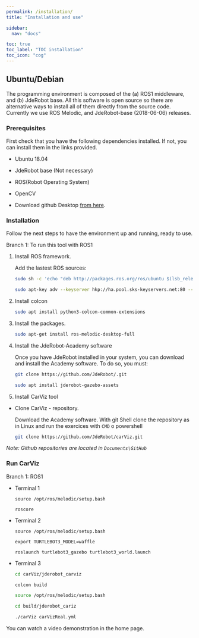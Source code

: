 ```yaml
---
permalink: /installation/
title: "Installation and use"

sidebar:
  nav: "docs"

toc: true
toc_label: "TOC installation"
toc_icon: "cog"
---
```




## Ubuntu/Debian

The programming environment is composed of the (a) ROS1 middleware, and (b) JdeRobot base. All this software is open source so there are alternative ways to install all of them directly from the source code. Currently we use ROS Melodic,  and JdeRobot-base (2018-06-06) releases.

### Prerequisites

First check that you have the following dependencies installed. If not, you can install them in the links provided.

- Ubuntu 18.04 

- JdeRobot base (Not necessary)

- ROS(Robot Operating System)

- OpenCV

- Download github Desktop <a href="https://desktop.github.com" target="_blank">from here</a>.



### Installation
Follow the next steps to have the environment up and running, ready to use.

Branch 1: To run this tool with ROS1 

1. Install ROS framework.

    Add the lastest ROS sources:

    ```bash
    sudo sh -c 'echo "deb http://packages.ros.org/ros/ubuntu $(lsb_release -sc) main" > /etc/apt/sources.list.d/ros-latest.list'
    ```

    ```bash
    sudo apt-key adv --keyserver hkp://ha.pool.sks-keyservers.net:80 --recv-key 421C365BD9FF1F717815A3895523BAEEB01FA116
    ```
    
2. Install colcon

    ```bash
    sudo apt install python3-colcon-common-extensions
    ```

3. Install the packages.

    ```bash
    sudo apt-get install ros-melodic-desktop-full
    ```

4. Install the JdeRobot-Academy software

    Once you have JdeRobot installed in your system, you can download and install the Academy software. To do so, you must:

    ```bash
    git clone https://github.com/JdeRobot/.git

    sudo apt install jderobot-gazebo-assets

    ```

5. Install CarViz tool

- Clone CarViz - repository.

    Download the Academy software. With git Shell clone the repository as in Linux and run the exercices with `CMD` o powershell

    ```bash
    git clone https://github.com/JdeRobot/carViz.git
    ```

_Note: Github repositories are located in `Documents\GitHub`_


### Run CarViz

Branch 1: ROS1

- Terminal 1

   ```source /opt/ros/melodic/setup.bash```


   ```roscore```

- Terminal 2

   ```source /opt/ros/melodic/setup.bash```

   ```export TURTLEBOT3_MODEL=waffle```

  ```roslaunch turtlebot3_gazebo turtlebot3_world.launch```



- Terminal 3

    ```bash
    cd carViz/jderobot_carviz
    ```
    ```bash
    colcon build
    ```
    ```bash
    source /opt/ros/melodic/setup.bash
    ```
    ```bash
    cd build/jderobot_cariz 

    ./carViz carVizReal.yml

    ```

You can watch a video demonstration in the home page.
